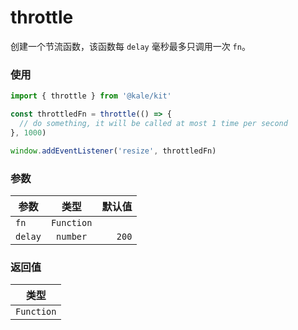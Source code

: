 # throttle

创建一个节流函数，该函数每 `delay` 毫秒最多只调用一次 `fn`。

### 使用

```ts
import { throttle } from '@kale/kit'

const throttledFn = throttle(() => {
  // do something, it will be called at most 1 time per second
}, 1000)

window.addEventListener('resize', throttledFn)
```

### 参数

| 参数    |    类型    | 默认值 |
| ------- | :--------: | -----: |
| `fn`    | `Function` |        |
| `delay` |  `number`  |  `200` |

### 返回值

|    类型    |
| :--------: |
| `Function` |
